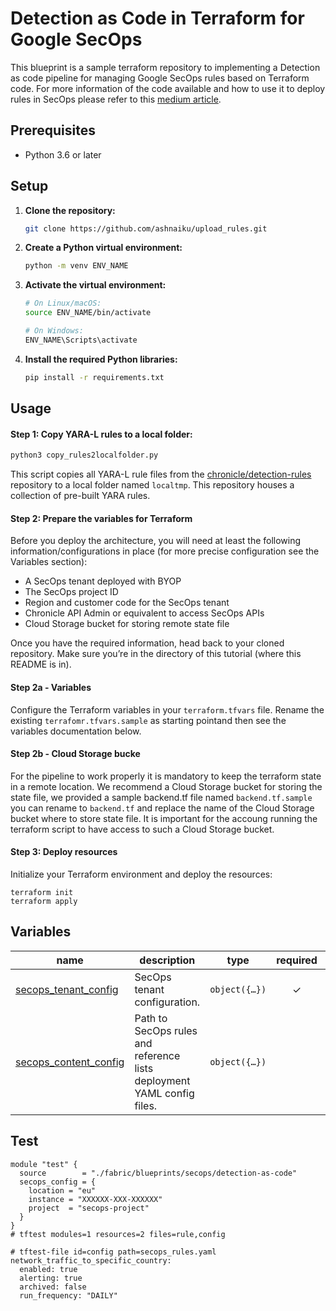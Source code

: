 
# Detection as Code in Terraform for Google SecOps

This blueprint is a sample terraform repository to implementing a Detection as code pipeline for managing Google SecOps
rules based on Terraform code.
For more information of the code available and how to use it to deploy rules in SecOps please refer to
this [medium article](https://medium.com/p/646de8967278).



## Prerequisites

* Python 3.6 or later

## Setup

1. **Clone the repository:**

   ```bash
   git clone https://github.com/ashnaiku/upload_rules.git
   ```

2. **Create a Python virtual environment:**

   ```bash
   python -m venv ENV_NAME
   ```

3. **Activate the virtual environment:**

   ```bash
   # On Linux/macOS:
   source ENV_NAME/bin/activate

   # On Windows:
   ENV_NAME\Scripts\activate
   ```

4. **Install the required Python libraries:**

   ```bash
   pip install -r requirements.txt
   ```


## Usage

#### Step 1: Copy YARA-L rules to a local folder:

   ```bash
   python3 copy_rules2localfolder.py 
   ```

   This script copies all YARA-L rule files from the [chronicle/detection-rules](https://github.com/chronicle/detection-rules.git) repository to a local folder named `localtmp`. This repository houses a collection of pre-built YARA rules.

#### Step 2: Prepare the variables for Terraform
Before you deploy the architecture, you will need at least the following
information/configurations in place (for more precise configuration see the Variables section):

* A SecOps tenant deployed with BYOP
* The SecOps project ID
* Region and customer code for the SecOps tenant
* Chronicle API Admin or equivalent to access SecOps APIs
* Cloud Storage bucket for storing remote state file

Once you have the required information, head back to your cloned repository.
Make sure you’re in the directory of this tutorial (where this README is in).

#### Step 2a - Variables
Configure the Terraform variables in your `terraform.tfvars` file.
Rename the existing `terrafomr.tfvars.sample` as starting pointand then see the variables
documentation below.

#### Step 2b - Cloud Storage bucke
For the pipeline to work properly it is mandatory to keep the terraform state in a remote location.
We recommend a Cloud Storage bucket for storing the state file, we provided a sample backend.tf file
named `backend.tf.sample` you can rename to `backend.tf` and replace the name of the Cloud Storage bucket where to store
state file. It is important for the accoung running the terraform script to have access to such a Cloud Storage bucket.

#### Step 3: Deploy resources

Initialize your Terraform environment and deploy the resources:

```shell
terraform init
terraform apply
```

<!-- BEGIN TFDOC -->

## Variables

| name                                      | description                                                            |                                                                                                      type                                                                                                      | required |                                                                                  default                                                                                   |
|-------------------------------------------|------------------------------------------------------------------------|:--------------------------------------------------------------------------------------------------------------------------------------------------------------------------------------------------------------:|:--------:|:--------------------------------------------------------------------------------------------------------------------------------------------------------------------------:|
| [secops_tenant_config](variables.tf#L29)  | SecOps tenant configuration.                                           | <code title="object&#40;&#123;&#10;  location &#61; optional&#40;string, &#34;eu&#34;&#41;&#10;  instance &#61; string&#10;  project  &#61; string&#10;&#125;&#41;">object&#40;&#123;&#8230;&#125;&#41;</code> |    ✓     |                                                                                                                                                                            |
| [secops_content_config](variables.tf#L17) | Path to SecOps rules and reference lists deployment YAML config files. |                             <code title="object&#40;&#123;&#10;  reference_lists &#61; string&#10;  rules &#61; string&#10;&#125;&#41;">object&#40;&#123;&#8230;&#125;&#41;</code>                             |          | <code title="&#123;&#10;  reference_lists &#61; &#34;secops_reference_lists.yaml&#34;&#10;  rules &#61; &#34;secops_rules.yaml&#34;&#10;&#125;">&#123;&#8230;&#125;</code> |

<!-- END TFDOC -->

## Test

```hcl
module "test" {
  source        = "./fabric/blueprints/secops/detection-as-code"
  secops_config = {
    location = "eu"
    instance = "XXXXXX-XXX-XXXXXX"
    project  = "secops-project"
  }
}
# tftest modules=1 resources=2 files=rule,config
```


```
# tftest-file id=config path=secops_rules.yaml
network_traffic_to_specific_country:
  enabled: true
  alerting: true
  archived: false
  run_frequency: "DAILY"
```
